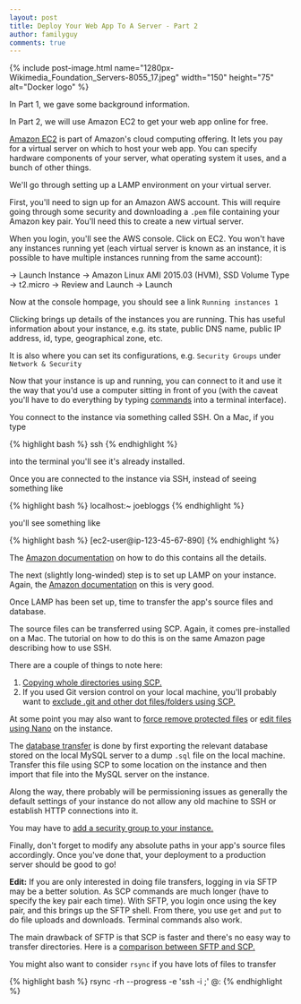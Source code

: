 ```yaml
---
layout: post
title: Deploy Your Web App To A Server - Part 2
author: familyguy
comments: true
---
```


{% include post-image.html name="1280px-Wikimedia_Foundation_Servers-8055_17.jpeg" width="150" height="75" alt="Docker logo" %}

In Part 1, we gave some background information.

In Part 2, we will use Amazon EC2 to get your web app online for free.

[Amazon EC2]("https://aws.amazon.com/ec2/") is part of Amazon's cloud computing offering. It lets you pay for a virtual server on which to host your web app. You can specify hardware components of your server, what operating system it uses, and a bunch of other things.

We'll go through setting up a LAMP environment on your virtual server.

First, you'll need to sign up for an Amazon AWS account. This will require going through some security and downloading a `.pem` file containing your Amazon key pair. You'll need this to create a new virtual server.

When you login, you'll see the AWS console. Click on EC2. You won't have any instances running yet (each virtual server is known as an instance, it is possible to have multiple instances running from the same account):

-> Launch Instance -> Amazon Linux AMI 2015.03 (HVM), SSD Volume Type -> t2.micro -> Review and Launch -> Launch

Now at the console hompage, you should see a link `Running instances 1`

Clicking brings up details of the instances you are running. This has useful information about your instance, e.g. its state, public DNS name, public IP address, id, type, geographical zone, etc.

It is also where you can set its configurations, e.g. `Security Groups` under `Network & Security`

Now that your instance is up and running, you can connect to it and use it the way that you'd use a computer sitting in front of you (with the caveat you'll have to do everything by typing [commands]("http://linuxcommand.org/lc3_lts0010.php") into a terminal interface).

You connect to the instance via something called SSH. On a Mac, if you type

{% highlight bash %}
ssh
{% endhighlight %}

into the terminal you'll see it's already installed.

Once you are connected to the instance via SSH, instead of seeing something like

{% highlight bash %}
localhost:~ joebloggs
{% endhighlight %}

you'll see something like

{% highlight bash %}
[ec2-user@ip-123-45-67-890]
{% endhighlight %}

The [Amazon documentation]("http://docs.aws.amazon.com/AWSEC2/latest/UserGuide/AccessingInstancesLinux.html#AccessingInstancesLinuxSCP") on how to do this contains all the details.

The next (slightly long-winded) step is to set up LAMP on your instance. Again, the [Amazon documentation]("http://docs.aws.amazon.com/AWSEC2/latest/UserGuide/install-LAMP.html") on this is very good.

Once LAMP has been set up, time to transfer the app's source files and database. 

The source files can be transferred using SCP. Again, it comes pre-installed on a Mac. The tutorial on how to do this is on the same Amazon page describing how to use SSH.

There are a couple of things to note here:

1. [Copying whole directories using SCP.]("https://serverfault.com/questions/264595/can-scp-copy-directories")
2. If you used Git version control on your local machine, you'll probably want to [exclude .git and other dot files/folders using SCP.]("http://sandeep.shetty.in/2012/01/scp-excluding-git-other-dot.html") 

At some point you may also want to [force remove protected files]("https://unix.stackexchange.com/questions/72864/how-to-avoid-the-need-to-issue-y-several-times-when-removing-protected-file") or [edit files using Nano]("https://www.howtogeek.com/howto/42980/the-beginners-guide-to-nano-the-linux-command-line-text-editor/") on the instance.

The [database transfer]("https://paulund.co.uk/import-and-export-a-database-using-ssh") is done by first exporting the relevant database stored on the local MySQL server to a dump `.sql` file on the local machine. Transfer this file using SCP to some location on the instance and then import that file into the MySQL server on the instance.

Along the way, there probably will be permissioning issues as generally the default settings of your instance do not allow any old machine to SSH or establish HTTP connections into it.

You may have to [add a security group to your instance.]("https://serverfault.com/questions/37088/how-to-add-a-security-group-to-a-running-ec2-instance/565852#565852")

Finally, don't forget to modify any absolute paths in your app's source files accordingly. Once you've done that, your deployment to a production server should be good to go!

**Edit:** If you are only interested in doing file transfers, logging in via SFTP may be a better solution. As SCP commands are much longer (have to specify the key pair each time). With SFTP, you login once using the key pair, and this brings up the SFTP shell. From there, you use `get` and `put` to do file uploads and downloads. Terminal commands also work.

The main drawback of SFTP is that SCP is faster and there's no easy way to transfer directories. Here is a [comparison between SFTP and SCP.]("http://www.jscape.com/blog/scp-vs-sftp")

You might also want to consider `rsync` if you have lots of files to transfer

{% highlight bash %}
rsync -rh --progress -e 'ssh -i <pathtokey>;' <pathtodirectory> <user>@<server>:<path>
{% endhighlight %}
                 